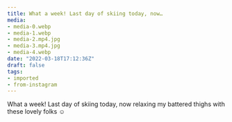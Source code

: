 ```yaml
---
title: What a week! Last day of skiing today, now…
media:
- media-0.webp
- media-1.webp
- media-2.mp4.jpg
- media-3.mp4.jpg
- media-4.webp
date: "2022-03-18T17:12:36Z"
draft: false
tags:
- imported
- from-instagram
---
```

What a week\! Last day of skiing today, now relaxing my battered thighs with these lovely folks ☺️
